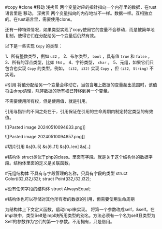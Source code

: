 #copy
#clone
#移动
浅拷贝 两个变量对应的指针指向一个内存里的数据，在rust语言里是 移动。
深拷贝 两个变量指向的内存地址不一样。数据一样。互相独立的。在rust语言里，需要使用clone。

还有一种特殊情况，如果类型实现了copy使用它的变量不会移动，而是被简单地复制，使得它们在分配给另一个变量后仍然有效。

以下是一些实现 `Copy` 的类型：

1、所有整数类型，例如 `u32` 。
2、布尔类型， `bool` ，具有值 `true` 和 `false` 。
3、所有的浮点类型，比如 `f64` 。
4、字符类型， `char` 。
5、元组，如果它们只包含也实现 `Copy` 的类型。例如， `(i32, i32)` 实现 `Copy` ，但 `(i32, String)` 不实现。

#引用
将值分配给另一个变量会移动它，当包含堆上数据的变量超出范围时，该值将由drop清理，除非数据的所有权已转移到另一个变量。

不需要使用所有权，但是使用值，就是引用。

引用与指针的不同之处在于，引用保证在引用的生命周期内制定特定类型的有效值。

![[Pasted image 20240510094633.png]]

![[Pasted image 20240510094857.png]]

#切片引用
&s[0..5]
&s[6..11]
&s[0..len]
&s[..]

#结构体
struct类似于php的class。里面有字段。就是关于这个结构体的数据字段。结构体里面的定义是关联函数。

#元组结构体
不具有与字段管理的名称，只具有字段的类型
struct Color(i32,i32,i32);
struct Point(i32,i32,i32);

#没有任何字段的结构体
struct AlwaysEqual;

#结构体也可以存储对其他所有者的数据的引用，但需要使用生命周期

为结构体上下文定义函数，启动impl来实现。
将第一个参数改成self，&self。在impl块中，类型Self是impl块所用类型的别名。方法必须有一个名为self且类型为Self的参数作为它们的第一个参数。不用拥有，只是借用。

